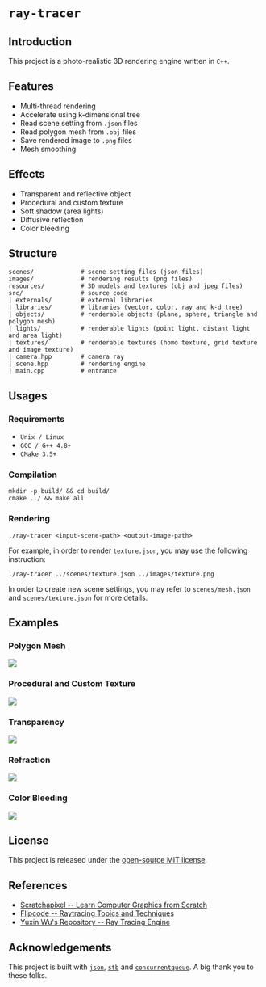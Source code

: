 # `ray-tracer`

## Introduction
This project is a photo-realistic 3D rendering engine written in `C++`.

## Features
* Multi-thread rendering
* Accelerate using k-dimensional tree
* Read scene setting from `.json` files
* Read polygon mesh from `.obj` files
* Save rendered image to `.png` files
* Mesh smoothing

## Effects
* Transparent and reflective object
* Procedural and custom texture
* Soft shadow (area lights)
* Diffusive reflection
* Color bleeding

## Structure
```
scenes/             # scene setting files (json files)
images/             # rendering results (png files)
resources/          # 3D models and textures (obj and jpeg files)
src/                # source code
| externals/        # external libraries
| libraries/        # libraries (vector, color, ray and k-d tree)
| objects/          # renderable objects (plane, sphere, triangle and polygon mesh)
| lights/           # renderable lights (point light, distant light and area light)
| textures/         # renderable textures (homo texture, grid texture and image texture)
| camera.hpp        # camera ray
| scene.hpp         # rendering engine
| main.cpp          # entrance
```

## Usages

### Requirements
* `Unix / Linux`
* `GCC / G++ 4.8+`
* `CMake 3.5+`

### Compilation
```shell
mkdir -p build/ && cd build/
cmake ../ && make all
```

### Rendering
```shell
./ray-tracer <input-scene-path> <output-image-path>
```

For example, in order to render `texture.json`, you may use the following instruction:

```shell
./ray-tracer ../scenes/texture.json ../images/texture.png
```

In order to create new scene settings, you may refer to `scenes/mesh.json` and `scenes/texture.json` for more details.

## Examples

### Polygon Mesh
![](https://raw.githubusercontent.com/zhijian-liu/ray-tracer/master/images/mesh.png?token=AFg7pXpXn6uAR-L5a7T5GReCxJ6ye3izks5Y7feVwA%3D%3D)

### Procedural and Custom Texture
![](https://raw.githubusercontent.com/zhijian-liu/ray-tracer/master/images/texture.png?token=AFg7pU2Byriy1aq_iKS6rzPu3nj5hjdHks5Y7dcbwA%3D%3D)

### Transparency
![](https://raw.githubusercontent.com/zhijian-liu/ray-tracer/master/images/transparency.png?token=AFg7pQbDaRErdzj_H-w_htaiA7k82zvhks5Y7deGwA%3D%3D)

### Refraction
![](https://raw.githubusercontent.com/zhijian-liu/ray-tracer/master/images/refraction.png?token=AFg7pfgtsNps7IKnm01yuNhUW6A1SxsVks5Y7deKwA%3D%3D)

### Color Bleeding
![](https://raw.githubusercontent.com/zhijian-liu/ray-tracer/master/images/sphere-bleeding.png?token=AFg7pfCouP7DkGDPfERG-Sk7LgATaI0Gks5Y7deLwA%3D%3D)

## License
This project is released under the [open-source MIT license](https://github.com/zhijian-liu/ray-tracer/blob/master/LICENSE).

## References
* [Scratchapixel -- Learn Computer Graphics from Scratch](https://www.scratchapixel.com)
* [Flipcode -- Raytracing Topics and Techniques](http://www.flipcode.com/archives/Raytracing_Topics_Techniques-Part_1_Introduction.shtml)
* [Yuxin Wu's Repository -- Ray Tracing Engine](https://github.com/ppwwyyxx/Ray-Tracing-Engine)

## Acknowledgements
This project is built with [`json`](https://github.com/nlohmann/json), [`stb`](https://github.com/nothings/stb) and [`concurrentqueue`](https://github.com/cameron314/concurrentqueue). A big thank you to these folks.

